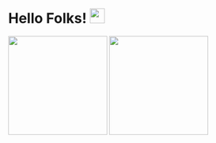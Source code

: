 # Hello Folks! <img src="https://raw.githubusercontent.com/MartinHeinz/MartinHeinz/master/wave.gif" width="30px" >

<div display="grid" grid-template-columns="1fr 1fr">
  <img height="200px" src="https://github-readme-stats.vercel.app/api?username=VHGC1&theme=gotham&count_private=true" />
  <img height="200px" src="https://github-readme-stats.vercel.app/api/top-langs/?username=VHGC1&theme=gotham&layout=compact" />
</div>
